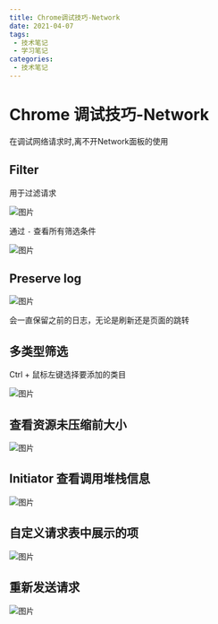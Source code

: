 ```yaml
---
title: Chrome调试技巧-Network
date: 2021-04-07
tags:
 - 技术笔记
 - 学习笔记
categories:
 - 技术笔记
---
```

# Chrome 调试技巧-Network

在调试网络请求时,离不开Network面板的使用

## Filter

用于过滤请求

![图片](http://img.cdn.sugarat.top/mdImg/MTYxNzgwNDk3NzgyNg==617804977826)

通过 `-` 查看所有筛选条件

![图片](http://img.cdn.sugarat.top/mdImg/MTYxNzgwNTA3MDc3Ng==617805070776)

## Preserve log

![图片](http://img.cdn.sugarat.top/mdImg/MTYxNzgwNTEyMjI5MA==617805122290)

会一直保留之前的日志，无论是刷新还是页面的跳转

## 多类型筛选

Ctrl + 鼠标左键选择要添加的类目

![图片](http://img.cdn.sugarat.top/mdImg/MTYxNzgwNTI1NDkxMQ==617805254911)

## 查看资源未压缩前大小

![图片](http://img.cdn.sugarat.top/mdImg/MTYxNzgwNTM0OTI5Mg==617805349292)


## Initiator 查看调用堆栈信息

![图片](http://img.cdn.sugarat.top/mdImg/MTYxNzgwNTUwNzY0Nw==617805507647)

## 自定义请求表中展示的项

![图片](http://img.cdn.sugarat.top/mdImg/MTYyMTIxODY5Mzc4Mw==621218693783)

## 重新发送请求

![图片](http://img.cdn.sugarat.top/mdImg/MTYyMTIxODc3NTE2MQ==621218775161)
<comment/>
<tongji/>